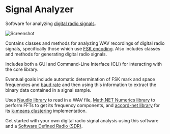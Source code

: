 # Signal Analyzer
Software for analyzing [digital radio signals].

![Screenshot](http://dandandrea.github.com/screenshot.png)

Contains classes and methods for analyzing WAV recordings of digital radio signals, specifically those which use [FSK encoding]. Also includes classes and methods for generating digital radio signals.

Includes both a GUI and Command-Line Interface (CLI) for interacting with the core library.

Eventual goals include automatic determination of FSK mark and space frequencies and [baud rate] and then using this information to extract the binary data contained in a signal sample.

Uses [Naudio library] to read in a WAV file, [Math.NET Numerics library] to perform FFTs to get its frequency components, and [accord-net library] for its [k-means clustering] implementation.

Get started with your own digital radio signal analysis using this software and a [Software Defined Radio (SDR)].

[baud rate]: <https://en.wikipedia.org/wiki/Baud>
[digital radio signals]: <http://www.kb9ukd.com/digital/>
[k-means clustering]: <https://en.wikipedia.org/wiki/K-means_clusterin://en.wikipedia.org/wiki/K-means_clustering>
[Software Defined Radio (SDR)]: <https://www.amazon.com/RTL-SDR-Blog-RTL2832U-Software-Defined/dp/B0129EBDS2>
[FSK encoding]: <https://en.wikipedia.org/wiki/Frequency-shift_keying>
[NAudio library]: <https://github.com/naudio/NAudio>
[accord-net library]: <https://github.com/accord-net/framework>
[Math.NET Numerics library]: <https://github.com/mathnet/mathnet-numerics>
